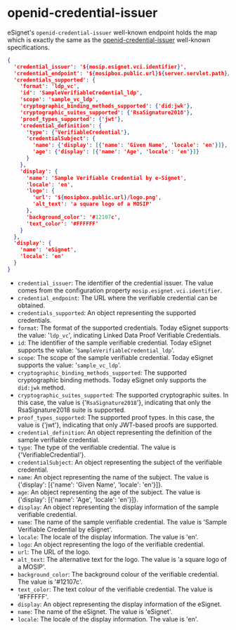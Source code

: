 # openid-credential-issuer

eSignet's `openid-credential-issuer` well-known endpoint holds the map which is exactly the same as the [openid-credential-issuer](https://openid.github.io/OpenID4VCI/openid-4-verifiable-credential-issuance-wg-draft.html#name-credential-issuer-metadata) well-known specifications.

```json
{
  'credential_issuer': '${mosip.esignet.vci.identifier}',
  'credential_endpoint': '${mosipbox.public.url}${server.servlet.path}/vci/credential',
  'credentials_supported': {
    'format': 'ldp_vc',
    'id': 'SampleVerifiableCredential_ldp',
    'scope': 'sample_vc_ldp',
    'cryptographic_binding_methods_supported': {'did:jwk'},
    'cryptographic_suites_supported': {'RsaSignature2018'},
    'proof_types_supported': {'jwt'},
    'credential_definition': {
      'type': {'VerifiableCredential'},
      'credentialSubject': {
        'name': {'display': [{'name': 'Given Name', 'locale': 'en'}]},
        'age': {'display': [{'name': 'Age', 'locale': 'en'}]}
      }
    },
    'display': {
      'name': 'Sample Verifiable Credential by e-Signet',
      'locale': 'en',
      'logo': {
        'url': '${mosipbox.public.url}/logo.png',
        'alt_text': 'a square logo of a MOSIP'
      },
      'background_color': '#12107c',
      'text_color': '#FFFFFF'
    }
  },
  'display': {
    'name': 'eSignet',
    'locale': 'en'
  }
}
```

* `credential_issuer`: The identifier of the credential issuer. The value comes from the configuration property `mosip.esignet.vci.identifier`.
* `credential_endpoint`: The URL where the verifiable credential can be obtained.
* `credentials_supported`: An object representing the supported credentials.
* `format`: The format of the supported credentials. Today eSignet supports the value: '`ldp_vc`', indicating Linked Data Proof Verifiable Credentials.
* `id`: The identifier of the sample verifiable credential. Today eSignet supports the value:  '`SampleVerifiableCredential_ldp`'.
* `scope`: The scope of the sample verifiable credential. Today eSignet supports the value: '`sample_vc_ldp`'.
* `cryptographic_binding_methods_supported`: The supported cryptographic binding methods. Today eSignet only supports the `did:jwk` method.
* `cryptographic_suites_supported`: The supported cryptographic suites. In this case, the value is {'`RsaSignature2018`'}, indicating that only the RsaSignature2018 suite is supported.
* `proof_types_supported`: The supported proof types. In this case, the value is {'jwt'}, indicating that only JWT-based proofs are supported.
* `credential_definition`: An object representing the definition of the sample verifiable credential.
* `type`: The type of the verifiable credential. The value is {'VerifiableCredential'}.
* `credentialSubject`: An object representing the subject of the verifiable credential.
* `name`: An object representing the name of the subject. The value is {'display': \[{'name': 'Given Name', 'locale': 'en'}]}.
* `age`: An object representing the age of the subject. The value is {'display': \[{'name': 'Age', 'locale': 'en'}]}.
* `display`: An object representing the display information of the sample verifiable credential.
* `name`: The name of the sample verifiable credential. The value is 'Sample Verifiable Credential by eSignet'.
* `locale`: The locale of the display information. The value is 'en'.
* `logo`: An object representing the logo of the verifiable credential.
* `url`: The URL of the logo.
* `alt_text`: The alternative text for the logo. The value is 'a square logo of a MOSIP'.
* `background_color`: The background colour of the verifiable credential. The value is '#12107c'.
* `text_color`: The text colour of the verifiable credential. The value is '#FFFFFF'.
* `display`: An object representing the display information of the eSignet.
* `name`: The name of the eSignet. The value is 'eSignet'.
* `locale`: The locale of the display information. The value is 'en'.

